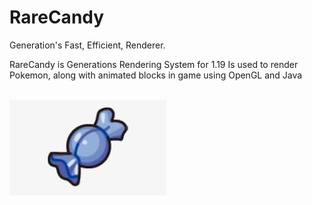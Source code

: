 # RareCandy

Generation's Fast, Efficient, Renderer.

RareCandy is Generations Rendering System for 1.19
Is used to render Pokemon, along with animated blocks in game using OpenGL and Java


<br>
<img alt="alt text" height="153" src="readme/rarecandy.jpg" title="Pixelmon RareCandy" width="251"/>
